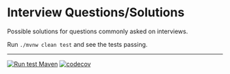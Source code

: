 # Interview Questions/Solutions

Possible solutions for questions commonly asked on interviews.

Run `./mvnw clean test` and see the tests passing.

<hr />

[![Run test Maven](https://github.com/lealceldeiro/interview-questions/actions/workflows/maven.yml/badge.svg)](https://github.com/lealceldeiro/interview-questions/actions/workflows/maven.yml)
[![codecov](https://codecov.io/gh/lealceldeiro/interview-questions/branch/master/graph/badge.svg?token=YVSJLB7A4R)](https://codecov.io/gh/lealceldeiro/interview-questions)